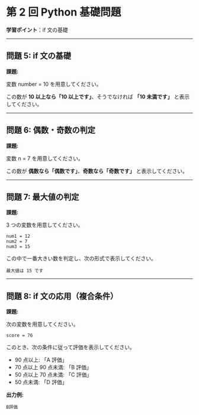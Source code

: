 # 第 2 回 Python 基礎問題

**学習ポイント**：if 文の基礎

---

## **問題 5: if 文の基礎**

**課題:**

変数 number = 10 を用意してください。

この数が **10 以上なら「10 以上です」**、そうでなければ **「10 未満です」** と表示してください。

---

## **問題 6: 偶数・奇数の判定**

**課題:**

変数 n = 7 を用意してください。

この数が **偶数なら「偶数です」**、**奇数なら「奇数です」** と表示してください。

---

## **問題 7: 最大値の判定**

**課題:**

3 つの変数を用意してください。

```
num1 = 12
num2 = 7
num3 = 15
```

この中で一番大きい数を判定し、次の形式で表示してください。

```
最大値は 15 です
```

---

## **問題 8: if 文の応用（複合条件）**

**課題:**

次の変数を用意してください。

```
score = 76
```

このとき、次の条件に従って評価を表示してください。

- 90 点以上: 「A 評価」
- 70 点以上 90 点未満: 「B 評価」
- 50 点以上 70 点未満: 「C 評価」
- 50 点未満: 「D 評価」

**出力例:**

```
B評価
```
